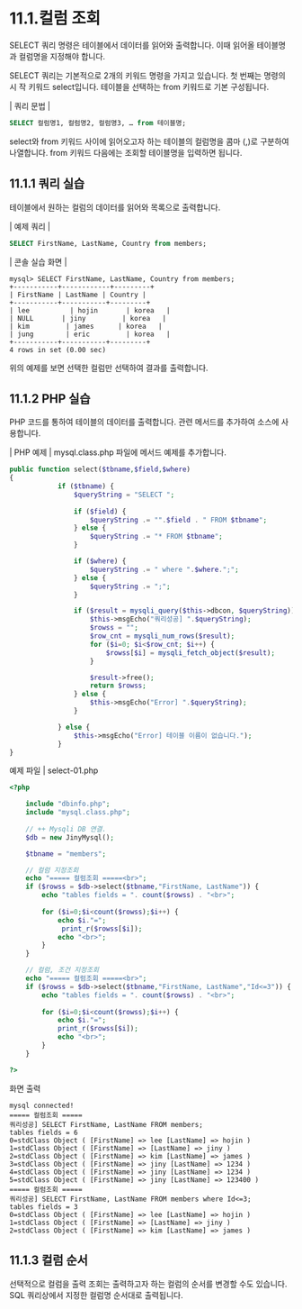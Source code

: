 # 11.1.컬럼 조회 
SELECT 쿼리 명령은 테이블에서 데이터를 읽어와 출력합니다. 이때 읽어올 테이블명과 컬럼명을 지정해야 합니다.  

SELECT 쿼리는 기본적으로 2개의 키워드 명령을 가지고 있습니다. 첫 번째는 명령의 시 작 키워드 select입니다. 테이블을 선택하는 from 키워드로 기본 구성됩니다.  


| 쿼리 문법 | 
```sql
SELECT 컬럼명1, 컬럼명2, 컬럼명3, … from 테이블명; 
```

select와 from 키워드 사이에 읽어오고자 하는 테이블의 컬럼명을 콤마 (,)로 구분하여 나열합니다. from 키워드 다음에는 조회할 테이블명을 입력하면 됩니다.  

## 11.1.1 쿼리 실습 
테이블에서 원하는 컬럼의 데이터를 읽어와 목록으로 출력합니다.  

| 예제 쿼리 |
```sql 
SELECT FirstName, LastName, Country from members; 
```

| 콘솔 실습 화면 | 
```
mysql> SELECT FirstName, LastName, Country from members;
+-----------+------------+---------+
| FirstName | LastName | Country |
+-----------+-----------+---------+
| lee          | hojin       | korea   |
| NULL       | jiny         | korea   |
| kim         | james      | korea   |
| jung        | eric         | korea   |
+-----------+-----------+---------+
4 rows in set (0.00 sec)
```

위의 예제를 보면 선택한 컬럼만 선택하여 결과를 출력합니다.  

## 11.1.2 PHP 실습 
PHP 코드를 통하여 테이블의 데이터를 출력합니다. 관련 메서드를 추가하여 소스에 사용합니다.  

| PHP 예제 | 
mysql.class.php 파일에 메서드 예제를 추가합니다. 
```php
public function select($tbname,$field,$where)
{
            if ($tbname) {
                $queryString = "SELECT ";
                
                if ($field) {
                    $queryString .= "".$field . " FROM $tbname";
                } else {
                    $queryString .= "* FROM $tbname";
                }

                if ($where) {
                    $queryString .= " where ".$where.";";
                } else {
                    $queryString .= ";";
                }

                if ($result = mysqli_query($this->dbcon, $queryString)) {
                    $this->msgEcho("쿼리성공] ".$queryString);
                    $rowss = "";
                    $row_cnt = mysqli_num_rows($result);
                    for ($i=0; $i<$row_cnt; $i++) {
                        $rowss[$i] = mysqli_fetch_object($result);
                    }

                    $result->free();
                    return $rowss;
                } else {
                    $this->msgEcho("Error] ".$queryString);
                }

            } else {
                $this->msgEcho("Error] 테이블 이름이 없습니다."); 
            }  
}

```

예제 파일 | select-01.php 
```php
<?php

	include "dbinfo.php";
	include "mysql.class.php";
 
	// ++ Mysqli DB 연결.
	$db = new JinyMysql();

	$tbname = "members";

	// 컬럼 지정조회 
	echo "===== 컬럼조회 =====<br>";
	if ($rowss = $db->select($tbname,"FirstName, LastName")) {
		echo "tables fields = ". count($rowss) . "<br>";
 
		for ($i=0;$i<count($rowss);$i++) {
			echo $i."=";            
			 print_r($rowss[$i]);
			echo "<br>";
		}
	}

	// 컬럼, 조건 지정조회 
	echo "===== 컬럼조회 =====<br>";
	if ($rowss = $db->select($tbname,"FirstName, LastName","Id<=3")) {
		echo "tables fields = ". count($rowss) . "<br>";
 
		for ($i=0;$i<count($rowss);$i++) {
			echo $i."=";            
			print_r($rowss[$i]);
			echo "<br>";
		}
	}

?>

```

화면 출력 
```
mysql connected!
===== 컬럼조회 =====
쿼리성공] SELECT FirstName, LastName FROM members;
tables fields = 6
0=stdClass Object ( [FirstName] => lee [LastName] => hojin )
1=stdClass Object ( [FirstName] => [LastName] => jiny )
2=stdClass Object ( [FirstName] => kim [LastName] => james )
3=stdClass Object ( [FirstName] => jiny [LastName] => 1234 )
4=stdClass Object ( [FirstName] => jiny [LastName] => 1234 )
5=stdClass Object ( [FirstName] => jiny [LastName] => 123400 )
===== 컬럼조회 =====
쿼리성공] SELECT FirstName, LastName FROM members where Id<=3;
tables fields = 3
0=stdClass Object ( [FirstName] => lee [LastName] => hojin )
1=stdClass Object ( [FirstName] => [LastName] => jiny )
2=stdClass Object ( [FirstName] => kim [LastName] => james ) 

```

## 11.1.3 컬럼 순서 
선택적으로 컬럼을 출력 조회는 출력하고자 하는 컬럼의 순서를 변경할 수도 있습니다. 
SQL 쿼리상에서 지정한 컬럼명 순서대로 출력됩니다.  